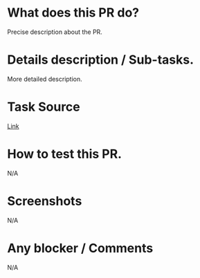 # What does this PR do?
Precise description about the PR.

# Details description / Sub-tasks.
More detailed description.

# Task Source
[Link]()

# How to test this PR.
N/A

# Screenshots
N/A

# Any blocker / Comments
N/A
